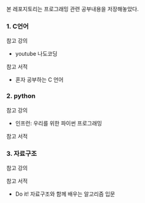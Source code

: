 본 레포지토리는 프로그래밍 관련 공부내용을 저장해놓았다.

### 1. C언어
참고 강의
  - youtube 나도코딩

참고 서적
  - 혼자 공부하는 C 언어



### 2. python
참고 강의
  - 인프런: 우리를 위한 파이썬 프로그래밍 

참고 서적



### 3. 자료구조
참고 강의


참고 서적
  - Do it! 자료구조와 함께 배우는 알고리즘 입문 
